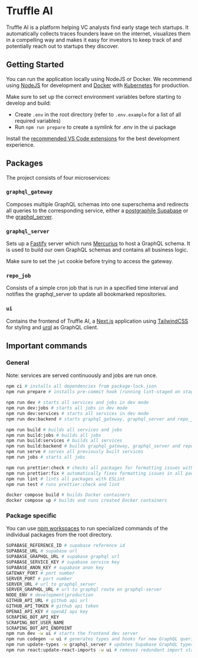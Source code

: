 # Truffle AI

Truffle AI is a platform helping VC analysts find early stage tech startups. It automatically collects traces founders leave on the internet, visualizes them in a compelling way and makes it easy for investors to keep track of and potentially reach out to startups they discover.

## Getting Started

You can run the application locally using NodeJS or Docker. We recommend using [NodeJS](https://nodejs.org/) for development and [Docker](https://www.docker.com/products/docker-desktop/) with [Kubernetes](https://kubernetes.io/) for production.

Make sure to set up the correct environment variables before starting to develop and build:

- Create `.env` in the root directory (refer to `.env.example` for a list of all required variables)
- Run `npm run prepare` to create a symlink for .env in the ui package

Install the [recommended VS Code extensions](./.vscode/extensions.json) for the best development experience.

## Packages

The project consists of four microservices:

### `graphql_gateway`

Composes multiple GraphQL schemas into one superschema and redirects all queries to the corresponding service, either a [postgraphile Supabase](https://supabase.com/blog/graphql-now-available) or the [graphql_server](./packages/graphql_server).

### `graphql_server`

Sets up a [Fastify](https://www.fastify.io/) server which runs [Mercurius](https://mercurius.dev/#/) to host a GraphQL schema. It is used to build our own GraphQL schemas and contains all business logic.

Make sure to set the `jwt` cookie before trying to access the gateway.

### `repo_job`

Consists of a simple cron job that is run in a specified time interval and notifies the graphql_server to update all bookmarked repositories.

### `ui`

Contains the frontend of Truffle AI, a [Next.js](https://nextjs.org/) application using [TailwindCSS](https://tailwindcss.com/) for styling and [urql](https://github.com/urql-graphql/urql) as GraphQL client.

## Important commands

### General

Note: services are served continuously and jobs are run once.

```zsh
npm ci # installs all dependencies from package-lock.json
npm run prepare # installs pre-commit hook (running lint-staged on staged files) and creates symlink for .env in ui package

npm run dev # starts all services and jobs in dev mode
npm run dev:jobs # starts all jobs in dev mode
npm run dev:services # starts all services in dev mode
npm run dev:backend # starts graphql_gateway, graphql_server and repo_job in dev mode

npm run build # builds all services and jobs
npm run build:jobs # builds all jobs
npm run build:services # builds all services
npm run build:backend # builds graphql_gateway, graphql_server and repo_job
npm run serve # serves all previously built services
npm run jobs # starts all jobs

npm run prettier:check # checks all packages for formatting issues with Prettier
npm run prettier:fix # automatically fixes formatting issues in all packages with Pettier
npm run lint # lints all packages with ESLint
npm run test # runs prettier:check and lint

docker compose build # builds Docker containers
docker compose up # builds and runs created Docker containers
```

### Package specific

You can use [npm workspaces](https://docs.npmjs.com/cli/v7/using-npm/workspaces) to run specialized commands of the individual packages from the root directory.

```zsh
SUPABASE_REFERENCE_ID # supabase reference id
SUPABASE_URL # supabase url
SUPABASE_GRAPHQL_URL # supabase graphql url
SUPABASE_SERVICE_KEY # supabase service key
SUPABASE_ANON_KEY # supabase anon key
GATEWAY_PORT # port number
SERVER_PORT # port number
SERVER_URL # url to graphql_server
SERVER_GRAPHQL_URL # url to graphql route on graphql-server
NODE_ENV # development|production
GITHUB_API_URL # github api url
GITHUB_API_TOKEN # github api token
OPENAI_API_KEY # openAI api key
SCRAPING_BOT_API_KEY
SCRAPING_BOT_USER_NAME
SCRAPING_BOT_API_ENDPOINT
npm run dev -w ui # starts the frontend dev server
npm run codegen -w ui # generates types and hooks for new GraphQL queries in the ui package
npm run update-types -w graphql_server # updates Supabase GraphQL types in graphql server
npm run react:update-react-imports -w ui # removes redundant import statements of 'react' in components
```
